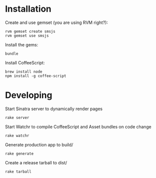 Installation
============

Create and use gemset (you are using RVM right?):

    rvm gemset create smsjs
    rvm gemset use smsjs

Install the gems:

    bundle

Install CoffeeScript:

    brew install node
    npm install -g coffee-script

Developing
==========

Start Sinatra server to dynamically render pages

    rake server

Start Watchr to compile CoffeeScript and Asset bundles on code change

    rake watchr

Generate production app to build/

    rake generate

Create a release tarball to dist/

    rake tarball
